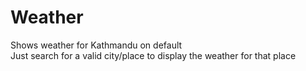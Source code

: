 # Weather
Shows weather for Kathmandu on default <br>
Just search for a valid city/place to display the weather for that place
